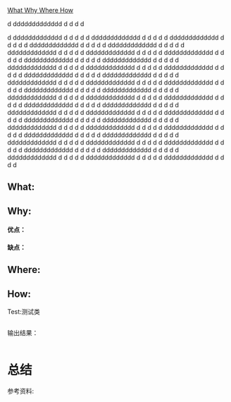 <a href="3w1h">What Why Where How</a>



d
ddddddddddddd
d
d
d
d


d
ddddddddddddd
d
d
d
d
d
ddddddddddddd
d
d
d
d
d
ddddddddddddd
d
d
d
d
d
ddddddddddddd
d
d
d
d
d
ddddddddddddd
d
d
d
d
d
ddddddddddddd
d
d
d
d
d
ddddddddddddd
d
d
d
d
d
ddddddddddddd
d
d
d
d
d
ddddddddddddd
d
d
d
d
d
ddddddddddddd
d
d
d
d
d
ddddddddddddd
d
d
d
d
d
ddddddddddddd
d
d
d
d
d
ddddddddddddd
d
d
d
d
d
ddddddddddddd
d
d
d
d
d
ddddddddddddd
d
d
d
d
d
ddddddddddddd
d
d
d
d
d
ddddddddddddd
d
d
d
d
d
ddddddddddddd
d
d
d
d
d
ddddddddddddd
d
d
d
d
d
ddddddddddddd
d
d
d
d
d
ddddddddddddd
d
d
d
d
d
ddddddddddddd
d
d
d
d
d
ddddddddddddd
d
d
d
d
d
ddddddddddddd
d
d
d
d
d
ddddddddddddd
d
d
d
d
d
ddddddddddddd
d
d
d
d
d
ddddddddddddd
d
d
d
d
d
ddddddddddddd
d
d
d
d
d
ddddddddddddd
d
d
d
d
d
ddddddddddddd
d
d
d
d
d
ddddddddddddd
d
d
d
d
d
ddddddddddddd
d
d
d
d
d
ddddddddddddd
d
d
d
d
d
ddddddddddddd
d
d
d
d
d
ddddddddddddd
d
d
d
d
d
ddddddddddddd
d
d
d
d
d
ddddddddddddd
d
d
d
d
d
ddddddddddddd
d
d
d
d
d
ddddddddddddd
d
d
d
d
d
ddddddddddddd
d
d
d
d
d
ddddddddddddd
d
d
d
d
d
ddddddddddddd
d
d
d
d
d
ddddddddddddd
d
d
d
d





## <a name="3w1h">What:</a>




## Why:
#### 优点：


#### 缺点：


## Where:


## How:





Test:测试类
```java

```
输出结果：
```java

```



# 总结

参考资料:
